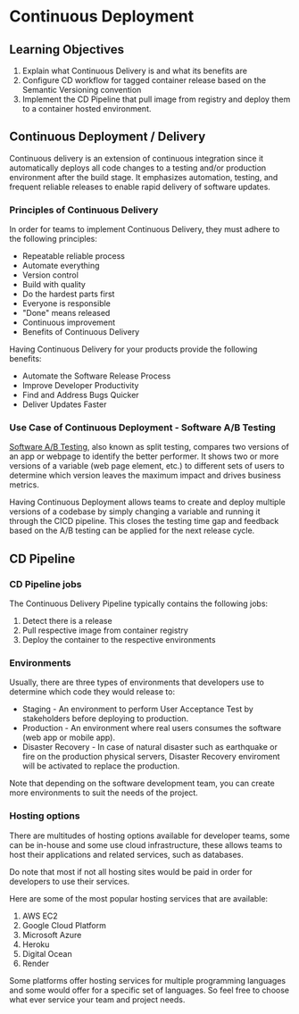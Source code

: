 # Continuous Deployment

## Learning Objectives
1. Explain what Continuous Delivery is and what its benefits are
2. Configure CD workflow for tagged container release based on the Semantic Versioning convention
3. Implement the CD Pipeline that pull image from registry and deploy them to a container hosted environment.

## Continuous Deployment / Delivery

Continuous delivery is an extension of continuous integration since it automatically deploys all code changes to a testing and/or production environment after the build stage. It emphasizes automation, testing, and frequent reliable releases to enable rapid delivery of software updates.

### Principles of Continuous Delivery

In order for teams to implement Continuous Delivery, they must adhere to the following principles:
- Repeatable reliable process
- Automate everything
- Version control
- Build with quality
- Do the hardest parts first
- Everyone is responsible
- "Done" means released
- Continuous improvement
- Benefits of Continuous Delivery

Having Continuous Delivery for your products provide the following benefits:

- Automate the Software Release Process
- Improve Developer Productivity
- Find and Address Bugs Quicker
- Deliver Updates Faster

### Use Case of Continuous Deployment - Software A/B Testing
[Software A/B Testing](https://vwo.com/ab-testing/#what-is-a-b-testing), also known as split testing, compares two versions of an app or webpage to identify the better performer. It shows two or more versions of a variable (web page element, etc.) to different sets of users to determine which version leaves the maximum impact and drives business metrics.

Having Continuous Deployment allows teams to create and deploy multiple versions of a codebase by simply changing a variable and running it through the CICD pipeline. This closes the testing time gap and feedback based on the A/B testing can be applied for the next release cycle.

## CD Pipeline

### CD Pipeline jobs

The Continuous Delivery Pipeline typically contains the following jobs:

1. Detect there is a release
2. Pull respective image from container registry
3. Deploy the container to the respective environments

### Environments

Usually, there are three types of environments that developers use to determine which code they would release to:

- Staging - An environment to perform User Acceptance Test by stakeholders before deploying to production.
- Production - An environment where real users consumes the software (web app or mobile app).
- Disaster Recovery - In case of natural disaster such as earthquake or fire on the production physical servers, Disaster Recovery enviroment will be activated to replace the production.

Note that depending on the software development team, you can create more environments to suit the needs of the project.

### Hosting options

There are multitudes of hosting options available for developer teams, some can be in-house and some use cloud infrastructure, these allows teams to host their applications and related services, such as databases. 

Do note that most if not all hosting sites would be paid in order for developers to use their services.

Here are some of the most popular hosting services that are available:
1. AWS EC2
2. Google Cloud Platform
3. Microsoft Azure
4. Heroku
5. Digital Ocean
6. Render

Some platforms offer hosting services for multiple programming languages and some would offer for a specific set of languages. So feel free to choose what ever service your team and project needs.